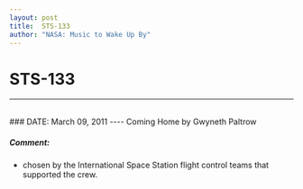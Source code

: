 ```yaml
---
layout: post
title:  STS-133
author: "NASA: Music to Wake Up By"
---
```


# STS-133
----
<br/>
### DATE: March 09, 2011
----
Coming Home by Gwyneth Paltrow

##### Comment:
* chosen by the International Space Station flight control teams that supported the crew.
